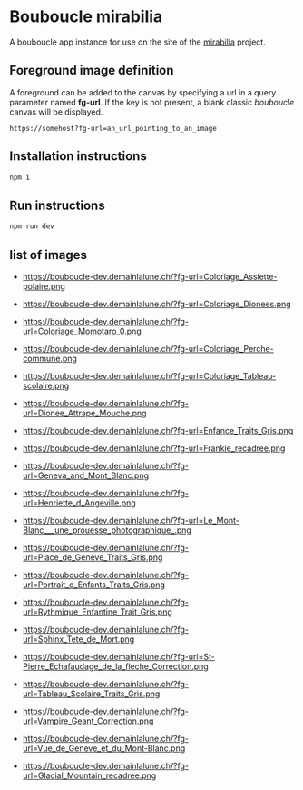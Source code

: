 # Bouboucle mirabilia

A bouboucle app instance for use on the site of the [mirabilia](https://mirabilia.ch/fr) project.


## Foreground image definition

A foreground can be added to the canvas by specifying a url in a query parameter named **fg-url**.
If the key is not present, a blank classic *bouboucle* canvas will be displayed.

```
https://somehost?fg-url=an_url_pointing_to_an_image
```


## Installation instructions

``` sh
npm i
```

## Run instructions

``` sh
npm run dev
```


## list of images
- https://bouboucle-dev.demainlalune.ch/?fg-url=Coloriage_Assiette-polaire.png
- https://bouboucle-dev.demainlalune.ch/?fg-url=Coloriage_Dionees.png
- https://bouboucle-dev.demainlalune.ch/?fg-url=Coloriage_Momotaro_0.png
- https://bouboucle-dev.demainlalune.ch/?fg-url=Coloriage_Perche-commune.png
- https://bouboucle-dev.demainlalune.ch/?fg-url=Coloriage_Tableau-scolaire.png
- https://bouboucle-dev.demainlalune.ch/?fg-url=Dionee_Attrape_Mouche.png
- https://bouboucle-dev.demainlalune.ch/?fg-url=Enfance_Traits_Gris.png
- https://bouboucle-dev.demainlalune.ch/?fg-url=Frankie_recadree.png
- https://bouboucle-dev.demainlalune.ch/?fg-url=Geneva_and_Mont_Blanc.png
- https://bouboucle-dev.demainlalune.ch/?fg-url=Henriette_d_Angeville.png
- https://bouboucle-dev.demainlalune.ch/?fg-url=Le_Mont-Blanc___une_prouesse_photographique_.png
- https://bouboucle-dev.demainlalune.ch/?fg-url=Place_de_Geneve_Traits_Gris.png
- https://bouboucle-dev.demainlalune.ch/?fg-url=Portrait_d_Enfants_Traits_Gris.png
- https://bouboucle-dev.demainlalune.ch/?fg-url=Rythmique_Enfantine_Trait_Gris.png
- https://bouboucle-dev.demainlalune.ch/?fg-url=Sphinx_Tete_de_Mort.png
- https://bouboucle-dev.demainlalune.ch/?fg-url=St-Pierre_Echafaudage_de_la_fleche_Correction.png
- https://bouboucle-dev.demainlalune.ch/?fg-url=Tableau_Scolaire_Traits_Gris.png
- https://bouboucle-dev.demainlalune.ch/?fg-url=Vampire_Geant_Correction.png
- https://bouboucle-dev.demainlalune.ch/?fg-url=Vue_de_Geneve_et_du_Mont-Blanc.png

- https://bouboucle-dev.demainlalune.ch/?fg-url=Glacial_Mountain_recadree.png